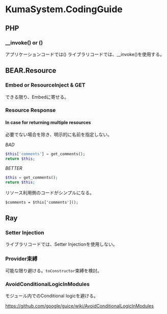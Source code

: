# KumaSystem.CodingGuide

## PHP

### __invoke() or ()

アプリケーションコードでは()
ライブラリコードでは、__invoke()を使用する。

## BEAR.Resource

### Embed or ResourceInject & GET

できる限り、Embedに寄せる。


###  Resource Response

#### In case for returning multiple resources

必要でない場合を除き、明示的に名前を指定しない。


*BAD*
```PHP
$this['comments'] = get_comments();
return $this;
```

*BETTER*
```PHP
$this = get_comments();
return $this;
```

リソース利用側のコードがシンプルになる。
```
$comments = $this['comments']();
```

## Ray

### Setter Injection

ライブラリコードでは、Setter Injectionを使用しない。

### Provider束縛

可能な限り避ける。`toConstructor`束縛を検討。



### AvoidConditionalLogicInModules

モジュール内でのConditional logicを避ける。

https://github.com/google/guice/wiki/AvoidConditionalLogicInModules

